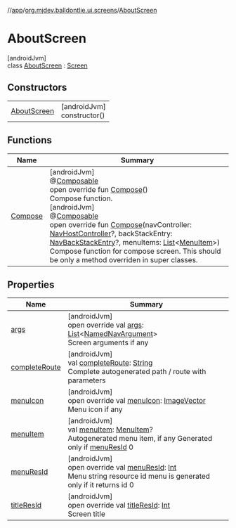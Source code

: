 //[app](../../../index.md)/[org.mjdev.balldontlie.ui.screens](../index.md)/[AboutScreen](index.md)

# AboutScreen

[androidJvm]\
class [AboutScreen](index.md) : [Screen](../../org.mjdev.balldontlie.base.navigation/-screen/index.md)

## Constructors

| | |
|---|---|
| [AboutScreen](-about-screen.md) | [androidJvm]<br>constructor() |

## Functions

| Name | Summary |
|---|---|
| [Compose](-compose.md) | [androidJvm]<br>@[Composable](https://developer.android.com/reference/kotlin/androidx/compose/runtime/Composable.html)<br>open override fun [Compose](-compose.md)()<br>Compose function.<br>[androidJvm]<br>@[Composable](https://developer.android.com/reference/kotlin/androidx/compose/runtime/Composable.html)<br>open override fun [Compose](-compose.md)(navController: [NavHostController](https://developer.android.com/reference/kotlin/androidx/navigation/NavHostController.html)?, backStackEntry: [NavBackStackEntry](https://developer.android.com/reference/kotlin/androidx/navigation/NavBackStackEntry.html)?, menuItems: [List](https://kotlinlang.org/api/latest/jvm/stdlib/kotlin.collections/-list/index.html)&lt;[MenuItem](../../org.mjdev.balldontlie.base.navigation/-menu-item/index.md)&gt;)<br>Compose function for compose screen. This should be only a method overriden in super classes. |

## Properties

| Name | Summary |
|---|---|
| [args](args.md) | [androidJvm]<br>open override val [args](args.md): [List](https://kotlinlang.org/api/latest/jvm/stdlib/kotlin.collections/-list/index.html)&lt;[NamedNavArgument](https://developer.android.com/reference/kotlin/androidx/navigation/NamedNavArgument.html)&gt;<br>Screen arguments if any |
| [completeRoute](../../org.mjdev.balldontlie.base.navigation/-screen/complete-route.md) | [androidJvm]<br>val [completeRoute](../../org.mjdev.balldontlie.base.navigation/-screen/complete-route.md): [String](https://kotlinlang.org/api/latest/jvm/stdlib/kotlin/-string/index.html)<br>Complete autogenerated path / route with parameters |
| [menuIcon](menu-icon.md) | [androidJvm]<br>open override val [menuIcon](menu-icon.md): [ImageVector](https://developer.android.com/reference/kotlin/androidx/compose/ui/graphics/vector/ImageVector.html)<br>Menu icon if any |
| [menuItem](../../org.mjdev.balldontlie.base.navigation/-screen/menu-item.md) | [androidJvm]<br>val [menuItem](../../org.mjdev.balldontlie.base.navigation/-screen/menu-item.md): [MenuItem](../../org.mjdev.balldontlie.base.navigation/-menu-item/index.md)?<br>Autogenerated menu item, if any Generated only if [menuResId](../../org.mjdev.balldontlie.base.navigation/-screen/menu-res-id.md) 0 |
| [menuResId](menu-res-id.md) | [androidJvm]<br>open override val [menuResId](menu-res-id.md): [Int](https://kotlinlang.org/api/latest/jvm/stdlib/kotlin/-int/index.html)<br>Menu string resource id menu is generated only if it returns id 0 |
| [titleResId](title-res-id.md) | [androidJvm]<br>open override val [titleResId](title-res-id.md): [Int](https://kotlinlang.org/api/latest/jvm/stdlib/kotlin/-int/index.html)<br>Screen title |
